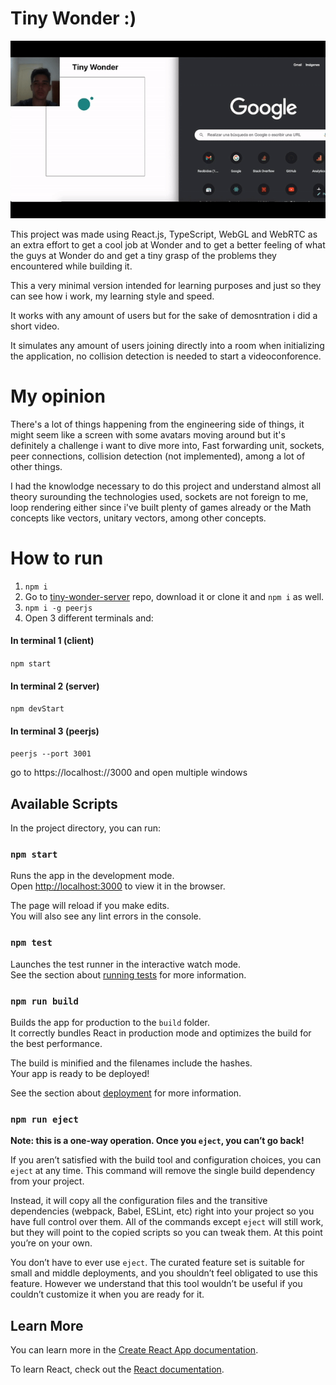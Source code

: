 # Tiny Wonder :)

![Tiny Wonder Demo](/readme-docs/demo.gif)

This project was made using React.js, TypeScript, WebGL and WebRTC as an extra effort to get a cool job at Wonder and to get a better feeling of what the guys at Wonder do and get a tiny grasp of the problems they encountered while building it. 

This a very minimal version intended for learning purposes and just so they can see how i work, my learning style and speed.

 It works with any amount of users but for the sake of demosntration i did a short video.

It simulates any amount of users joining directly into a room when initializing the application, no collision detection is needed to start a videoconforence.

# My opinion

There's a lot of things happening from the engineering side of things, it might seem like a screen with some avatars moving around but it's definitely a challenge i want to dive more into, Fast forwarding unit, sockets, peer connections, collision detection (not implemented), among a lot of other things.

I had the knowlodge necessary to do this project and understand almost all theory surounding the technologies used, sockets are not foreign to me, loop rendering either since i've built plenty of games already or the Math concepts like vectors, unitary vectors, among other concepts.

# How to run

1. `npm i`
2. Go to [tiny-wonder-server](https://github.com/AlejandroCamba/tiny-wonder-server) repo, download it or clone it and `npm i` as well.
3. `npm i -g peerjs`
4. Open 3 different terminals and:

#### In terminal 1 (client)
 `npm start`

#### In terminal 2 (server)
 `npm devStart`
 
#### In terminal 3 (peerjs)
`peerjs --port 3001`

go to https://localhost://3000 and open multiple windows

## Available Scripts

In the project directory, you can run:

### `npm start`

Runs the app in the development mode.\
Open [http://localhost:3000](http://localhost:3000) to view it in the browser.

The page will reload if you make edits.\
You will also see any lint errors in the console.

### `npm test`

Launches the test runner in the interactive watch mode.\
See the section about [running tests](https://facebook.github.io/create-react-app/docs/running-tests) for more information.

### `npm run build`

Builds the app for production to the `build` folder.\
It correctly bundles React in production mode and optimizes the build for the best performance.

The build is minified and the filenames include the hashes.\
Your app is ready to be deployed!

See the section about [deployment](https://facebook.github.io/create-react-app/docs/deployment) for more information.

### `npm run eject`

**Note: this is a one-way operation. Once you `eject`, you can’t go back!**

If you aren’t satisfied with the build tool and configuration choices, you can `eject` at any time. This command will remove the single build dependency from your project.

Instead, it will copy all the configuration files and the transitive dependencies (webpack, Babel, ESLint, etc) right into your project so you have full control over them. All of the commands except `eject` will still work, but they will point to the copied scripts so you can tweak them. At this point you’re on your own.

You don’t have to ever use `eject`. The curated feature set is suitable for small and middle deployments, and you shouldn’t feel obligated to use this feature. However we understand that this tool wouldn’t be useful if you couldn’t customize it when you are ready for it.

## Learn More

You can learn more in the [Create React App documentation](https://facebook.github.io/create-react-app/docs/getting-started).

To learn React, check out the [React documentation](https://reactjs.org/).
